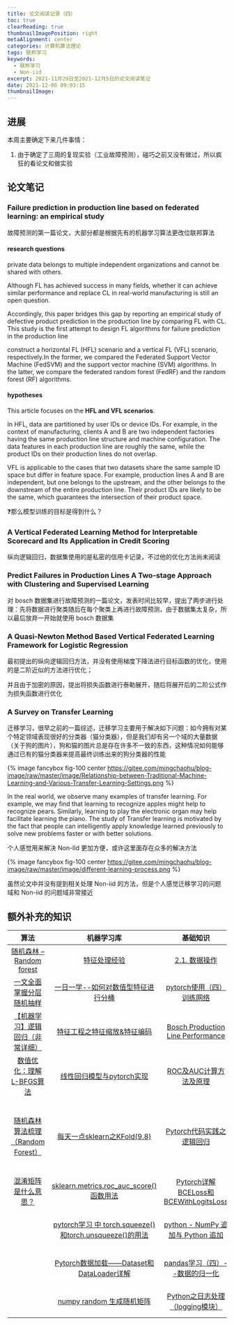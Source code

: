 ```yaml
---
title: 论文阅读记录（四）
toc: true
clearReading: true
thumbnailImagePosition: right
metaAlignment: center
categories: 计算机算法理论
tags: 联邦学习
keywords:
  - 联邦学习
  - Non-iid
excerpt: 2021-11月29日至2021-12月5日的论文阅读笔记
date: 2021-12-06 09:03:15
thumbnailImage:
---
```

<!-- toc -->

## 进展

本周主要确定下来几件事情：

1. 由于确定了三周的复现实验（工业故障预测），碰巧之前又没有做过，所以疯狂的看论文和做实验

## 论文笔记

### Failure prediction in production line based on federated learning: an empirical study

故障预测的第一篇论文，大部分都是根据先有的机器学习算法更改位联邦算法

#### research questions

private data belongs to multiple independent organizations and cannot be  shared with others.   

Although FL has achieved success in many fields, whether it can achieve similar performance and replace CL in real-world manufacturing is still an open question.  

Accordingly, this paper bridges this gap by reporting an empirical study of defective product prediction in the production line by comparing FL with CL. This study is the first attempt to design FL algorithms for failure prediction in the production line

construct a horizontal FL (HFL) scenario and a vertical FL (VFL) scenario, respectively.In the former, we compared the Federated Support Vector Machine (FedSVM) and the support vector machine  (SVM) algorithms. In the latter, we compare the federated random forest (FedRF) and the random forest (RF) algorithms.   

#### hypotheses

This article focuses on the **HFL and VFL scenarios**. 

In HFL, data are partitioned by user IDs or device IDs. For example, in the context of manufacturing, clients A and B are two independent factories having the same production line structure and machine configuration. The data features in each production line are roughly the same, while the product IDs on their production lines do not overlap.  

VFL is applicable to the cases that two datasets share the same sample ID space but differ in feature space. For example, production lines A and B are independent, but one belongs to the upstream, and  the other belongs to the downstream of the entire production line. Their product IDs are likely to be the same, which guarantees the intersection of their product space.   

:question:那么模型训练的目标是得到什么？


### A Vertical Federated Learning Method for Interpretable Scorecard and Its Application in Credit Scoring

纵向逻辑回归，数据集使用的是私密的信用卡记录，不过他的优化方法尚未阅读

### Predict Failures in Production Lines A Two-stage Approach with Clustering and Supervised Learning

对 bosch 数据集进行故障预测的一篇论文，发表时间比较早，提出了两步进行处理：先将数据进行聚类随后在每个聚类上再进行故障预测，由于数据集太复杂，所以最后放弃一开始就使用 bosch 数据集

### A Quasi-Newton Method Based Vertical Federated Learning Framework for Logistic Regression

最初提出的纵向逻辑回归方法，并没有使用梯度下降法进行目标函数的优化，使用的是二阶近似的方法进行优化；

并且由于加密的原因，提出将损失函数进行泰勒展开，随后将展开后的二阶公式作为损失函数进行优化

### A Survey on Transfer Learning

迁移学习，很早之前的一篇综述，迁移学习主要用于解决如下问题：如今拥有对某个特定领域表现很好的分类器（猫分类器），但是我们却有另一个域的大量数据（关于狗的图片），狗和猫的图片总是存在许多不一致的东西，这种情况如何能够通过已有的猫分类器来提高最终训练出来的狗分类器的性能

{% image fancybox fig-100  center https://gitee.com/mingchaohu/blog-image/raw/master/image/Relationship-between-Traditional-Machine-Learning-and-Various-Transfer-Learning-Settings.png %}

In the real world, we observe many examples of transfer learning. For example, we may find that learning to recognize apples might help to recognize pears. Similarly, learning to play the electronic organ may help facilitate learning the piano. The study of Transfer learning is motivated by the fact that people can intelligently apply knowledge learned previously to solve new problems faster or with better solutions.

个人感觉用来解决 Non-IId 更加方便，或许这里面存在众多的解决方法

{% image fancybox fig-100  center https://gitee.com/mingchaohu/blog-image/raw/master/image/different-learning-process.png %}

虽然论文中并没有提到相关处理 Non-iid 的方法，但是个人感觉迁移学习的问题域和 Non-iid 的问题域非常接近

## 额外补充的知识

|                             算法                             |                          机器学习库                          |                           基础知识                           |                           数据清洗                           | 数据集                                                       |
| :----------------------------------------------------------: | :----------------------------------------------------------: | :----------------------------------------------------------: | :----------------------------------------------------------: | ------------------------------------------------------------ |
| [随机森林 – Random forest](https://easyai.tech/ai-definition/random-forest/) |    [特征处理经验](https://zhuanlan.zhihu.com/p/166440574)    | [2.1. 数据操作](https://zh-v2.d2l.ai/chapter_preliminaries/ndarray.html) | [pandas中的reset_index()](https://www.cnblogs.com/keye/p/11229863.html) | [Give Me Some Credit](https://www.kaggle.com/c/GiveMeSomeCredit/data) |
| [一文全面掌握分层随机抽样](https://zhuanlan.zhihu.com/p/219994476) | [一日一学--如何对数值型特征进行分桶](https://cloud.tencent.com/developer/article/1590912) | [pytorch使用（四）训练网络](https://blog.csdn.net/GYGuo95/article/details/78821633) | [pandas并行读入大文件数据](https://zhuanlan.zhihu.com/p/87278482) | [Default of Credit Card Clients Dataset](https://www.kaggle.com/uciml/default-of-credit-card-clients-dataset) |
| [【机器学习】逻辑回归（非常详细）](https://zhuanlan.zhihu.com/p/74874291) | [特征工程之特征缩放&特征编码](https://zhuanlan.zhihu.com/p/56902262) | [Bosch Production Line Performance](https://www.kaggle.com/c/bosch-production-line-performance/data) | [python numpy中setdiff1d的用法](https://blog.csdn.net/qq_36556893/article/details/89916399) | [Give Me Some Credit 处理方法1](https://www.kaggle.com/wangtianyue/notebook-datamining/data) |
| [数值优化：理解L-BFGS算法](https://www.hankcs.com/ml/l-bfgs.html) | [线性回归模型与pytorch实现](https://zhuanlan.zhihu.com/p/86982616) | [ROC及AUC计算方法及原理](https://blog.csdn.net/yinyu19950811/article/details/81288287) | [pandas常用函数之diff](https://blog.csdn.net/You_are_my_dream/article/details/70022464) | [Give Me Some Credit 处理方法2](https://www.kaggle.com/mostig/starter-give-me-some-credit) |
| [随机森林算法梳理（Random Forest）](https://zhuanlan.zhihu.com/p/57965634) | [每天一点sklearn之KFold(9.8)](https://zhuanlan.zhihu.com/p/81673486) | [Pytorch代码实践之逻辑回归](https://blog.csdn.net/YyangWwei/article/details/116049408) | [Pandas的read_csv和 to_csv函数参数分析详解 ，pandas的read_csv和to_csv使用方法](https://blog.csdn.net/qq_41895190/article/details/103332440) | [GiveMeSomeCredit-EDA, LOGISTIC REGRESSION, WOE](https://www.kaggle.com/sarboldipo/givemesomecredit-eda-logistic-regression-woe) |
| [混淆矩阵是什么意思？](https://www.zhihu.com/question/36883196) | [sklearn.metrics.roc_auc_score()函数用法](https://blog.csdn.net/A__tree/article/details/107742766) | [Pytorch详解BCELoss和BCEWithLogitsLoss](https://blog.csdn.net/qq_22210253/article/details/85222093) | [pandas中mode()怎么使用?](https://segmentfault.com/q/1010000008252098) | [Python中numpy数组的合并](https://blog.csdn.net/hustqb/article/details/78090365) |
|                                                              | [pytorch学习 中 torch.squeeze() 和torch.unsqueeze()的用法](https://blog.csdn.net/xiexu911/article/details/80820028) | [python - NumPy 追加与 Python 追加](https://www.coder.work/article/363814) | [Python Statsmodels 统计包之 OLS 回归](https://zhuanlan.zhihu.com/p/22692029) |                                                              |
|                                                              | [Pytorch数据加载——Dataset和DataLoader详解](https://blog.csdn.net/loveliuzz/article/details/108756253) | [pandas学习（四）--数据的归一化](https://blog.csdn.net/hjxzb/article/details/78610961) | [数据挖掘模型中的IV和WOE详解](https://blog.csdn.net/kevin7658/article/details/50780391) |                                                              |
|                                                              | [numpy random 生成随机矩阵](https://www.cnblogs.com/cymwill/p/8489342.html) | [Python之日志处理（logging模块）](https://www.cnblogs.com/yyds/p/6901864.html) | [sklearn 数据预处理1: StandardScaler](https://blog.csdn.net/u012609509/article/details/78554709) |                                                              |

